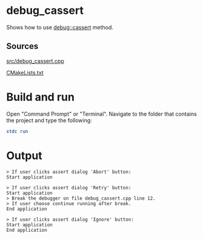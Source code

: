 # debug_cassert

Shows how to use [debug::cassert](../../../../src/xtd.core/include/xtd/diagnostics/debug.h) method.

## Sources

[src/debug_cassert.cpp](src/debug_cassert.cpp)

[CMakeLists.txt](CMakeLists.txt)

# Build and run

Open "Command Prompt" or "Terminal". Navigate to the folder that contains the project and type the following:

```cmake
xtdc run
```

# Output

```
> If user clicks assert dialog 'Abort' button:
Start application

> If user clicks assert dialog 'Retry' button:
Start application
> Break the debugger on file debug_cassert.cpp line 12.
> If user choose continue running after break.
End application

> If user clicks assert dialog 'Ignore' button:
Start application
End application
```
